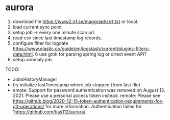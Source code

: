 # aurora

1. download file https://www2.irf.se/maggraphs/rt.txt or local.
2. load current sync point
3. setup job -> every one minute scan url.
4. read csv since last timestamp log records.
5. configure filter for logdate https://www.elastic.co/guide/en/logstash/current/plugins-filters-date.html. 6 use grok
   for parsing spring log or direct event API?
7. setup anomaly job.

TODO:
- JobsHistoryManager
- try initialize lastTimestamp where job stopped (from last file)
- emote: Support for password authentication was removed on August 13, 2021. Please use a personal access token instead. remote: Please see https://github.blog/2020-12-15-token-authentication-requirements-for-git-operations/ for more information. Authentication failed for 'https://github.com/tias112/aurora/
